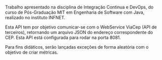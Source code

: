 Trabalho apresentado na disciplina de Integração Continua e DevOps, do curso de Pós-Graduação MIT em Engenharia de Software com Java, realizado no instituto INFNET.

Esta API tem por objetivo comunicar-se com o WebService ViaCep (API de terceiros), retornando um arquivo JSON do endereço correspondente do CEP. Esta API está configurada para rodar na porta 8081.

Para fins didáticos, serão lançadas exceções de forma aleatória com o objetivo de criar métricas.